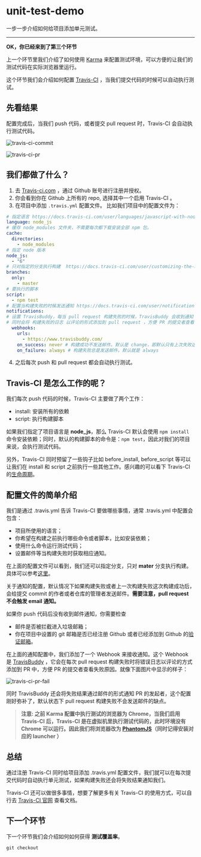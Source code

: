 # unit-test-demo

一步一步介绍如何给项目添加单元测试。

---

**OK，你已经来到了第三个环节**

上一个环节里我们介绍了如何使用 [Karma](https://karma-runner.github.io/2.0/index.html) 来配置测试环境，可以方便的让我们的测试代码在实际浏览器里运行。

这个环节我们会介绍如何配置 [Travis-CI](https://travis-ci.org/) ，当我们提交代码的时候可以自动执行测试。

## 先看结果

配置完成后，当我们 push 代码，或者提交 pull request 时，Travis-CI 会自动执行测试代码。

![travis-ci-commit](http://om0jxp12h.bkt.clouddn.com/travis-ci-commit.png)


![travis-ci-pr](http://om0jxp12h.bkt.clouddn.com/travis-ci-pr.PNG)

## 我们都做了什么？

1. 去 [Travis-ci.com](https://travis-ci.com/) ，通过 Github 账号进行注册并授权。
2. 你会看到你在 Github 上所有的 repo, 选择其中一个启用 Travis-CI 。
3. 在项目中添加 `.travis.yml` 配置文件。
   比如我们项目中的配置文件为：
```yaml
# 指定语言 https://docs.travis-ci.com/user/languages/javascript-with-nodejs/
language: node_js
# 缓存 node_modules 文件夹，不需要每次都下载安装全部 npm 包。
cache:
  directories:
    - node_modules
# 指定 node 版本
node_js:
  - "6"
# 只对指定的分支执行构建  https://docs.travis-ci.com/user/customizing-the-build/#building-specific-branches
branches:
  only:
    - master
# 要执行的脚本
script:
  - npm test
# 配置当构建失败的时候发送通知 https://docs.travis-ci.com/user/notifications
notifications:
# 设置 TravisBuddy，每当 pull request 构建失败的时候，TravisBuddy 会收到通知
# 同时会将 构建失败的日志 以评论的形式添加到 pull request ，方便 PR 的提交者查看错误原因。
  webhooks:
    urls:
      - https://www.travisbuddy.com/
    on_success: never # 构建成功不发送邮件。默认是 change，即默认只有上次失败这次修复的成功构建才会发送邮件
    on_failure: always # 构建失败总是发送邮件。默认就是 always
```

4. 之后每次 push 和 pull request 都会自动执行测试。

## Travis-CI 是怎么工作的呢？

我们每次 push 代码的时候，Travis-CI 主要做了两个工作：

* install: 安装所有的依赖
* script: 执行构建脚本

如果我们指定了项目语言是 **node_js**，那么 Travis-CI 默认会使用 `npm install` 命令安装依赖；同时，默认的构建脚本的命令是：`npm test`，因此对我们的项目来说，会执行测试代码。

另外，Travis-CI 同时预留了一些钩子比如 before_install, before_script 等可以让我们在 install 和 script 之前执行一些其他工作。感兴趣的可以看下 Travis-CI 的[生命周期](https://docs.travis-ci.com/user/customizing-the-build/#the-build-lifecycle)。

## 配置文件的简单介绍

我们是通过 .travis.yml 告诉 Travis-CI 要做哪些事情，通常 .travis.yml 中配置会包含：

* 项目所使用的语言；
* 你希望在构建之前执行哪些命令或者脚本，比如安装依赖；
* 使用什么命令运行测试代码；
* 设置邮件等当构建失败时获取相应通知。

在上面的配置文件可以看到，我们还可以指定分支，只对 **mater** 分支执行构建。具体可以参考[这里](https://docs.travis-ci.com/user/customizing-the-build/#safelisting-or-blocklisting-branches)。

关于通知的配置，默认情况下如果构建失败或者上一次构建失败这次构建成功后，会给提交 commit 的作者或者仓库的管理者发送邮件。**需要注意，pull request 不会触发 email 通知。**

如果你 push 代码后没有收到邮件通知，你需要检查

* 邮件是否被拦截进入垃圾邮箱；
* 你在项目中设置的 git 邮箱是否已经注册 Github 或者已经添加到 Github 的[验证邮箱](https://github.com/settings/emails)。

在上面的通知配置中，我们添加了一个 Webhook 来接收通知。这个 Webhook 是 [TravisBuddy](https://www.travisbuddy.com/) ，它会在每次 pull request 构建失败时将错误日志以评论的方式添加到 PR 中，方便 PR 的提交者查看失败原因。就像下面图片中显示的样子：

![travis-ci-pr-fail](http://om0jxp12h.bkt.clouddn.com/travis-pr-fail.PNG)

同时 TravisBuddy 还会将失败结果通过邮件的形式通知 PR 的发起者，这个配置刚好弥补了，默认状态下 pull request 构建失败不会发送邮件的缺点。

> **注意: 之前 Karma 配置中执行测试的浏览器为 Chrome，当我们启用 Travis-CI 后，Travis-CI 是在虚拟机里执行测试代码的，此时环境没有Chrome 可以运行。因此我们将浏览器改为 [PhantomJS](http://phantomjs.org/)（同时记得安装对应的 launcher ）**


## 总结

通过注册 Travis-CI 同时给项目添加 .travis.yml 配置文件，我们就可以在每次提交代码时自动执行单元测试，如果构建失败还会将失败结果通知我们。

Travis-CI 还可以做很多事情，想要了解更多有关 Travis-CI 的使用方式，可以自行去 [Travis-CI 官网](https://docs.travis-ci.com/) 查看文档。

## 下一个环节

下一个环节我们会介绍如何如何获得 **测试覆盖率**。

```shell
git checkout 
```



